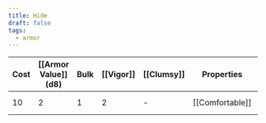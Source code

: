 ```yaml
---
title: Hide
draft: false
tags:
  - armor
---
```


| Cost | [[Armor Value]] (d8) | Bulk | [[Vigor]] | [[Clumsy]] | Properties                     | Special           | Mastery               |
| ---- | -------------------- | ---- | --------- | ---------- | ------------------------------ | ----------------- | --------------------- |
| 10   | 2                    | 1    | 2         | -          | [[Comfortable]]                | [[Layered]]       | [[Thick Hide]]        |
